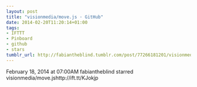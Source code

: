 ```yaml
---
layout: post
title: "visionmedia/move.js · GitHub"
date: 2014-02-20T11:20:14+01:00
tags:
- IFTTT
- Pinboard
- github
- stars
tumblr_url: http://fabiantheblind.tumblr.com/post/77266181201/visionmedia-move-js-github
---
```

February 18, 2014 at 07:00AM
fabiantheblind starred visionmedia/move.jshttp://ift.tt/KJokjp
